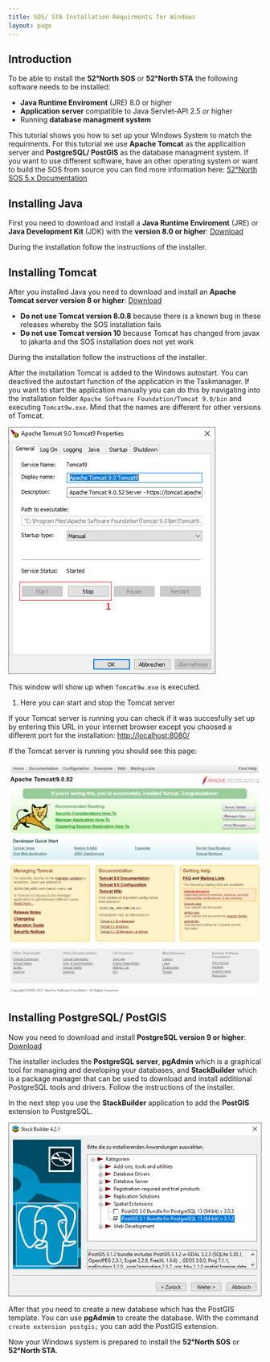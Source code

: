 ```yaml
---
title: SOS/ STA Installation Requirments for Windows
layout: page
---
```


## Introduction

To be able to install the __52°North SOS__ or __52°North STA__ the following software needs to be installed:

- __Java Runtime Enviroment__ (JRE) 8.0 or higher
- __Application server__ compatible to Java Servlet-API 2.5 or higher
- Running __database managment system__

This tutorial shows you how to set up your Windows System to match the requirments. For this tutorial
we use __Apache Tomcat__ as the applicaition server and __PostgreSQL/ PostGIS__ as the
database managment system. If you want to use different software, have an other operating system
or want to build the SOS from source you can find more information here:
[52°North SOS 5.x Documentation](https://wiki.52north.org/SensorWeb/SensorObservationServiceVDocumentation)

## Installing Java

First you need to download and install a __Java Runtime Enviroment__ (JRE) or __Java Development Kit__ (JDK) with the
__version 8.0 or higher__: [Download](https://www.oracle.com/java/technologies/javase-downloads.html)

During the installation follow the instructions of the installer.

## Installing Tomcat

After you installed Java you need to download and install an __Apache Tomcat server version 8 or higher__:
[Download](https://tomcat.apache.org/download-90.cgi)

- __Do not use Tomcat version 8.0.8__ because there is a known bug in these releases whereby the SOS installation fails
- __Do not use Tomcat version 10__ because Tomcat has changed from javax to jakarta and the SOS installation does not
yet work

During the installation follow the instructions of the installer.

After the installation Tomcat is added to the Windows autostart. You can deactived the autostart function of the
application in the Taskmanager. If you want to start the application manually you can do this by navigating into
the installation folder `Apache Software Foundation/Tomcat 9.0/bin` and executing `Tomcat9w.exe`. Mind that the
names are different for other versions of Tomcat.

![tomcatControl.PNG](images/tomcatControl.PNG "Apache Tomcat 9.0 Tomcat9 Properties")

This window will show up when `Tomcat9w.exe` is executed.

1. Here you can start and stop the Tomcat server

If your Tomcat server is running you can check if it was succesfully set up by entering this URL in your
internet browser except you choosed a different port for the installation:
[http://localhost:8080/](http://localhost:8080/)

If the Tomcat server is running you should see this page:

![tomcatStartpage.PNG](images/tomcatStartpage.PNG "Apache Tomcat 9.0 Startpage")

## Installing PostgreSQL/ PostGIS

Now you need to download and install __PostgreSQL version 9 or higher__: [Download](https://www.postgresql.org/download/)

The installer includes the __PostgreSQL server__, __pgAdmin__ which is a graphical tool for managing and developing
your databases, and __StackBuilder__ which is a package manager that can be used to download and install additional
PostgreSQL tools and drivers. Follow the instructions of the installer.

In the next step you use the __StackBuilder__ application to add the __PostGIS__ extension to PostgreSQL.

![stackBuilder.PNG](images/stackBuilder.PNG "Stack Builder 4.2.1")

After that you need to create a new database which has the PostGIS template. You can use __pgAdmin__ to create the
database. With the command `create extension postgis;` you can add the PostGIS extension.

Now your Windows system is prepared to install the __52°North SOS__ or __52°North STA__.
